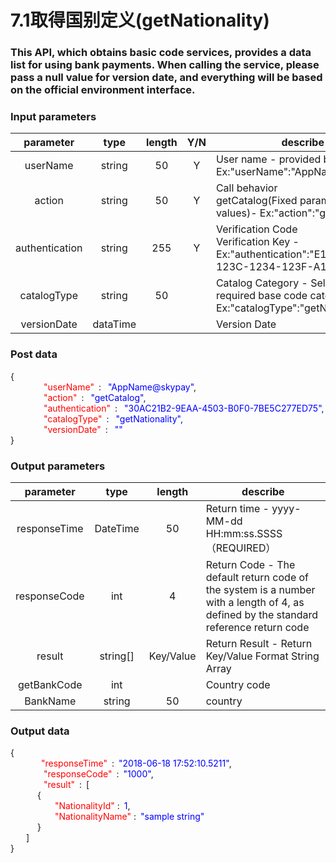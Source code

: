 # 7.1取得国别定义(getNationality)

### This API, which obtains basic code services, provides a data list for using bank payments. When calling the service, please pass a null value for version date, and everything will be based on the official environment interface.


### Input parameters
| parameter                        |    type     | length   |Y/N |describe|
| :-------------------------: | :-----------: |:-----:|:----:|--------------------------------|   
|userName|string|50|Y|User name - provided by SkyPay - Ex:"userName":"AppName@skypay"|
|action|string|50|Y|Call behavior<br>getCatalog(Fixed parameter values)- Ex:"action":"getCatalog"|
|authentication |string |255|Y|Verification Code <br> Verification Key - Ex:"authentication":"E1234567-123C-1234-123F-A12345670"|
|catalogType|string|50||Catalog Category - Select the required base code category - Ex:"catalogType":"getNationality"|
|versionDate |dataTime|||Version Date|



### Post data

{<br>
    <font color=red>&ensp;&ensp;&ensp;&ensp;"userName"</font> :  <font color=blue>"AppName@skypay"</font>,<br>
    <font color=red>&ensp;&ensp;&ensp;&ensp;"action"</font> :  <font color=blue>"getCatalog"</font>,<br>
    <font color=red>&ensp;&ensp;&ensp;&ensp;"authentication"</font> :  <font color=blue>"30AC21B2-9EAA-4503-B0F0-7BE5C277ED75",</font><br>
    <font color=red>&ensp;&ensp;&ensp;&ensp;"catalogType"</font> :  <font color=blue>"getNationality",</font><br>
    <font color=red>&ensp;&ensp;&ensp;&ensp;"versionDate"</font> :  <font color=blue>""</font><br>
}

### Output parameters

| parameter                        |    type     | length   |describe|
| :-------------------------: | :-----------: |:-----:|--------------------------------|   
|responseTime  |DateTime|50|Return time - yyyy-MM-dd HH:mm:ss.SSSS（REQUIRED）|
|responseCode  |int|4|Return Code - The default return code of the system is a number with a length of 4, as defined by the standard reference return code|
|result |string[]|Key/Value|Return Result - Return Key/Value Format String Array|
|getBankCode|int||Country code|
|BankName|string|50|country|

### Output data

{<br>
   <font color=red>&ensp;&ensp;&ensp;&ensp;"responseTime"</font> : <font color=blue>"2018-06-18 17:52:10.5211"</font>,<br>
    <font color=red>&ensp;&ensp;&ensp;&ensp;"responseCode"</font> : <font color=blue>"1000"</font>,<br>
    <font color=red>&ensp;&ensp;&ensp;&ensp;"result"</font> : [<br>
       { <br>
       <font color=red>&ensp;&ensp;&ensp;&ensp;"NationalityId"</font> : <font color=blue>1</font>,<br>
       <font color=red>&ensp;&ensp;&ensp;&ensp;"NationalityName"</font> : <font color=blue>"sample string"</font><br>
       }<br>
    ]<br>
}

